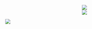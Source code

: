 <p align="center">
  <img src="https://acedev003-readme-stats.vercel.app/api?username=lnx00&show_icons=true&theme=tokyonight">
  <br/>
  <img src="https://komarev.com/ghpvc/?username=lnx00&style=for-the-badge">
</p>

![](https://komarev.com/ghpvc/?username=titaniummachine1&style=flat-square)

